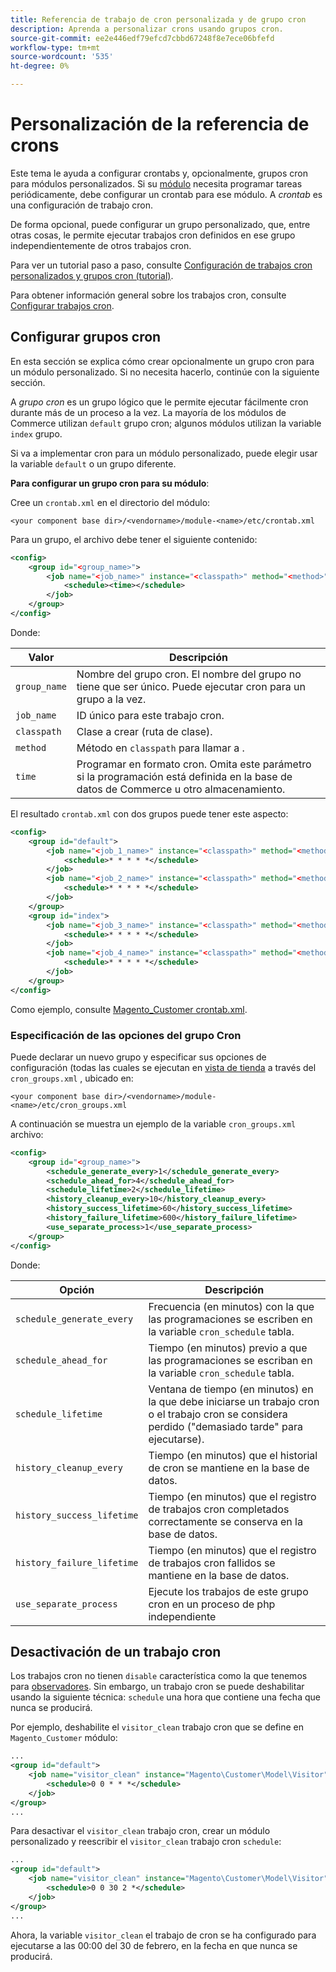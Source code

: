 ```yaml
---
title: Referencia de trabajo de cron personalizada y de grupo cron
description: Aprenda a personalizar crons usando grupos cron.
source-git-commit: ee2e446edf79efcd7cbbd67248f8e7ece06bfefd
workflow-type: tm+mt
source-wordcount: '535'
ht-degree: 0%

---
```



# Personalización de la referencia de crons

Este tema le ayuda a configurar crontabs y, opcionalmente, grupos cron para módulos personalizados. Si su [módulo](https://glossary.magento.com/module) necesita programar tareas periódicamente, debe configurar un crontab para ese módulo. A _crontab_ es una configuración de trabajo cron.

De forma opcional, puede configurar un grupo personalizado, que, entre otras cosas, le permite ejecutar trabajos cron definidos en ese grupo independientemente de otros trabajos cron.

Para ver un tutorial paso a paso, consulte [Configuración de trabajos cron personalizados y grupos cron (tutorial)](custom-cron-tutorial.md).

Para obtener información general sobre los trabajos cron, consulte [Configurar trabajos cron](../cli/configure-cron-jobs.md).

## Configurar grupos cron

En esta sección se explica cómo crear opcionalmente un grupo cron para un módulo personalizado. Si no necesita hacerlo, continúe con la siguiente sección.

A _grupo cron_ es un grupo lógico que le permite ejecutar fácilmente cron durante más de un proceso a la vez. La mayoría de los módulos de Commerce utilizan `default` grupo cron; algunos módulos utilizan la variable `index` grupo.

Si va a implementar cron para un módulo personalizado, puede elegir usar la variable `default` o un grupo diferente.

**Para configurar un grupo cron para su módulo**:

Cree un `crontab.xml` en el directorio del módulo:

```text
<your component base dir>/<vendorname>/module-<name>/etc/crontab.xml
```

Para un grupo, el archivo debe tener el siguiente contenido:

```xml
<config>
    <group id="<group_name>">
        <job name="<job_name>" instance="<classpath>" method="<method>">
            <schedule><time></schedule>
        </job>
    </group>
</config>
```

Donde:

| Valor | Descripción |
|---|---|
| `group_name` | Nombre del grupo cron. El nombre del grupo no tiene que ser único. Puede ejecutar cron para un grupo a la vez. |
| `job_name` | ID único para este trabajo cron. |
| `classpath` | Clase a crear (ruta de clase). |
| `method` | Método en `classpath` para llamar a . |
| `time` | Programar en formato cron. Omita este parámetro si la programación está definida en la base de datos de Commerce u otro almacenamiento. |

El resultado `crontab.xml` con dos grupos puede tener este aspecto:

```xml
<config>
    <group id="default">
        <job name="<job_1_name>" instance="<classpath>" method="<method_name>">
            <schedule>* * * * *</schedule>
        </job>
        <job name="<job_2_name>" instance="<classpath>" method="<method_name>">
            <schedule>* * * * *</schedule>
        </job>
    </group>
    <group id="index">
        <job name="<job_3_name>" instance="<classpath>" method="<method_name>">
            <schedule>* * * * *</schedule>
        </job>
        <job name="<job_4_name>" instance="<classpath>" method="<method_name>">
            <schedule>* * * * *</schedule>
        </job>
    </group>
</config>
```

Como ejemplo, consulte [Magento_Customer crontab.xml](https://github.com/magento/magento2/blob/2.4/app/code/Magento/Customer/etc/crontab.xml).

### Especificación de las opciones del grupo Cron

Puede declarar un nuevo grupo y especificar sus opciones de configuración (todas las cuales se ejecutan en [vista de tienda](https://glossary.magento.com/store-view) a través del `cron_groups.xml` , ubicado en:

```text
<your component base dir>/<vendorname>/module-<name>/etc/cron_groups.xml
```

A continuación se muestra un ejemplo de la variable `cron_groups.xml` archivo:

```xml
<config>
    <group id="<group_name>">
        <schedule_generate_every>1</schedule_generate_every>
        <schedule_ahead_for>4</schedule_ahead_for>
        <schedule_lifetime>2</schedule_lifetime>
        <history_cleanup_every>10</history_cleanup_every>
        <history_success_lifetime>60</history_success_lifetime>
        <history_failure_lifetime>600</history_failure_lifetime>
        <use_separate_process>1</use_separate_process>
    </group>
</config>
```

Donde:

| Opción | Descripción |
| -------------------------- | ------------------------------------------------------------------------------------------------------ |
| `schedule_generate_every` | Frecuencia (en minutos) con la que las programaciones se escriben en la variable `cron_schedule` tabla. |
| `schedule_ahead_for` | Tiempo (en minutos) previo a que las programaciones se escriban en la variable `cron_schedule` tabla. |
| `schedule_lifetime` | Ventana de tiempo (en minutos) en la que debe iniciarse un trabajo cron o el trabajo cron se considera perdido (&quot;demasiado tarde&quot; para ejecutarse). |
| `history_cleanup_every` | Tiempo (en minutos) que el historial de cron se mantiene en la base de datos. |
| `history_success_lifetime` | Tiempo (en minutos) que el registro de trabajos cron completados correctamente se conserva en la base de datos. |
| `history_failure_lifetime` | Tiempo (en minutos) que el registro de trabajos cron fallidos se mantiene en la base de datos. |
| `use_separate_process` | Ejecute los trabajos de este grupo cron en un proceso de php independiente |

## Desactivación de un trabajo cron

Los trabajos cron no tienen `disable` característica como la que tenemos para [observadores](https://developer.adobe.com/commerce/php/development/components/events-and-observers/#observers). Sin embargo, un trabajo cron se puede deshabilitar usando la siguiente técnica: `schedule` una hora que contiene una fecha que nunca se producirá.

Por ejemplo, deshabilite el `visitor_clean` trabajo cron que se define en `Magento_Customer` módulo:

```xml
...
<group id="default">
    <job name="visitor_clean" instance="Magento\Customer\Model\Visitor" method="clean">
        <schedule>0 0 * * *</schedule>
    </job>
</group>
...
```

Para desactivar el `visitor_clean` trabajo cron, crear un módulo personalizado y reescribir el `visitor_clean` trabajo cron `schedule`:

```xml
...
<group id="default">
    <job name="visitor_clean" instance="Magento\Customer\Model\Visitor" method="clean">
        <schedule>0 0 30 2 *</schedule>
    </job>
</group>
...
```

Ahora, la variable `visitor_clean` el trabajo de cron se ha configurado para ejecutarse a las 00:00 del 30 de febrero, en la fecha en que nunca se producirá.
